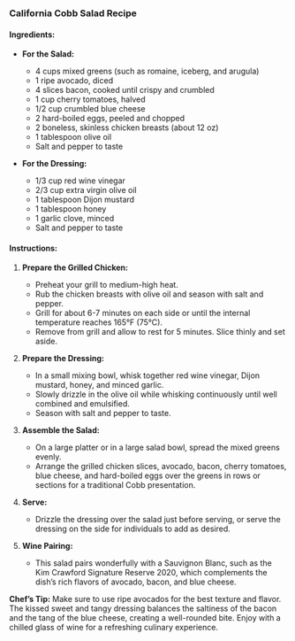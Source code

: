 ### California Cobb Salad Recipe

#### Ingredients:

- **For the Salad:**
  - 4 cups mixed greens (such as romaine, iceberg, and arugula)
  - 1 ripe avocado, diced
  - 4 slices bacon, cooked until crispy and crumbled
  - 1 cup cherry tomatoes, halved
  - 1/2 cup crumbled blue cheese
  - 2 hard-boiled eggs, peeled and chopped
  - 2 boneless, skinless chicken breasts (about 12 oz)
  - 1 tablespoon olive oil
  - Salt and pepper to taste

- **For the Dressing:**
  - 1/3 cup red wine vinegar
  - 2/3 cup extra virgin olive oil
  - 1 tablespoon Dijon mustard
  - 1 tablespoon honey
  - 1 garlic clove, minced
  - Salt and pepper to taste

#### Instructions:

1. **Prepare the Grilled Chicken:**
   - Preheat your grill to medium-high heat.
   - Rub the chicken breasts with olive oil and season with salt and pepper.
   - Grill for about 6-7 minutes on each side or until the internal temperature reaches 165°F (75°C).
   - Remove from grill and allow to rest for 5 minutes. Slice thinly and set aside.

2. **Prepare the Dressing:**
   - In a small mixing bowl, whisk together red wine vinegar, Dijon mustard, honey, and minced garlic.
   - Slowly drizzle in the olive oil while whisking continuously until well combined and emulsified.
   - Season with salt and pepper to taste. 

3. **Assemble the Salad:**
   - On a large platter or in a large salad bowl, spread the mixed greens evenly.
   - Arrange the grilled chicken slices, avocado, bacon, cherry tomatoes, blue cheese, and hard-boiled eggs over the greens in rows or sections for a traditional Cobb presentation.

4. **Serve:**
   - Drizzle the dressing over the salad just before serving, or serve the dressing on the side for individuals to add as desired.

5. **Wine Pairing:**
   - This salad pairs wonderfully with a Sauvignon Blanc, such as the Kim Crawford Signature Reserve 2020, which complements the dish’s rich flavors of avocado, bacon, and blue cheese.

**Chef’s Tip:** Make sure to use ripe avocados for the best texture and flavor. The kissed sweet and tangy dressing balances the saltiness of the bacon and the tang of the blue cheese, creating a well-rounded bite. Enjoy with a chilled glass of wine for a refreshing culinary experience.